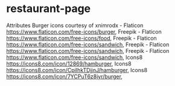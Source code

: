 # restaurant-page

Attributes
Burger icons courtesy of
xnimrodx - Flaticon https://www.flaticon.com/free-icons/burger,
Freepik - Flaticon https://www.flaticon.com/free-icons/food,
Freepik - Flaticon https://www.flaticon.com/free-icons/sandwich,
Freepik - Flaticon https://www.flaticon.com/free-icons/sandwich,
Freepik - Flaticon https://www.flaticon.com/free-icons/sandwich,
Icons8 https://icons8.com/icon/12869/hamburger,
Icons8 https://icons8.com/icon/CpiIhkTDjjnJ/hamburger,
Icons8 https://icons8.com/icon/7YCPuT6z8jyr/burger,